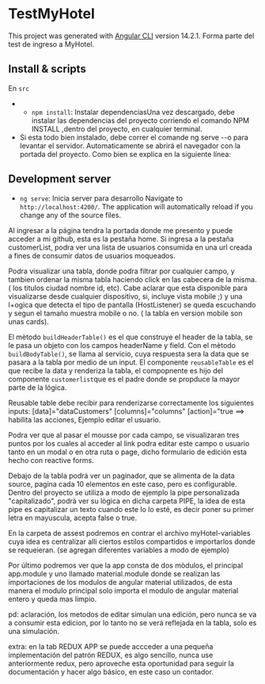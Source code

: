 # TestMyHotel
This project was generated with [Angular CLI](https://github.com/angular/angular-cli) version 14.2.1.
Forma parte del test de ingreso a MyHotel.

## Install & scripts
En `src`
- * `npm install`: Instalar dependenciasUna vez descargado, debe instalar las dependencias del proyecto corriendo el comando NPM INSTALL ,dentro del proyecto, en cualquier terminal.
- Si esta todo bien instalado, debe correr el comande ng serve --o para levantar el servidor. Automaticamente se abrirá el navegador con la portada del proyecto.
Como bien se explica en la siguiente línea:
## Development server
* `ng serve`: Inicia server para desarrollo
Navigate to `http://localhost:4200/`. The application will automatically reload if you change any of the source files.

Al ingresar a la página tendra la portada donde me presento y puede acceder a mi github, esta es la pestaña home.
Si ingresa a la pestaña customerList, podra ver una lista de usuarios consumida en una url creada a fines de consumir datos de usuarios moqueados.

Podra visualizar una tabla, donde podra filtrar por cualquier campo, y tambien ordenar la misma tabla haciendo click en las cabecera de la misma. ( los titulos ciudad nombre id, etc).
Cabe aclarar que esta disponible para visualizarse desde cualquier dispositivo, si, incluye vista mobile ;) y una l+ogica que detecta el tipo de pantalla (HostListener) se queda escuchando y segun el tamaño muestra mobile o no. ( la tabla en version mobile son unas cards).

El mètodo  `buildHeaderTable()` es el que construye el header de la tabla, se le pasa un objeto con los campos headerName y field.
Con el mètodo `buildBodyTable()`, se llama al servicio, cuya respuesta sera la data que se pasara a la tabla por medio de un input.
El componente `reusableTable` es el que recibe la data y renderiza la tabla, el compopnente es hijo del componente `customerlist`que es el padre donde se propduce la mayor parte de la lógica.

Reusable table debe recibir para renderizarse correctamente los siguientes inputs:
[data]="dataCustomers" [columns]="columns"  [action]="true ==> habilita las acciones, Ejemplo editar el usuario.

Podra ver que al pasar el mousse por cada campo, se visualizaran tres puntos por los cuales al acceder al link podra editar este campo o usuario tanto en un modal o en otra ruta o page, dicho formulario de edición esta hecho con reactive forms.

Debajo de la tabla podrá ver un paginador, que se alimenta de la data source, pagina cada 10 elementos en este caso, pero es configurable.
Dentro del proyecto se utiliza a modo de ejemplo la pipe personalizada "capitalizado", podrà ver su lògica en dicha carpeta PIPE, la idea de esta pipe es capitalizar un texto cuando este lo lo  esté, es decir poner su primer letra en mayuscula, acepta false o true.

En la carpeta de assest podremos en contrar el archivo myHotel-variables cuya idea es centralizar alli ciertos estilos compartidos e importarlos donde se requeieran. (se agregan diferentes variables a modo de ejemplo)

Por último podremos ver que la app consta de dos mòdulos, el principal app.module y uno llamado material.module donde  se realizan las importaciones de los modulos de angular material utilizados, de esta manera el modulo principal solo importa el modulo de angular material entero y queda mas limpio.

pd: aclaración, los metodos de editar simulan una edición, pero nunca se va a consumir esta edicion, por lo tanto no se verá reflejada en la tabla, solo es una simulación.

extra: en la tab REDUX APP se puede accceder a una pequeña implementación del patrón REDUX, es algo sencillo, nunca use anteriormente redux, pero aproveche esta oportunidad para seguir la documentación y hacer algo básico, en este caso un contador.
